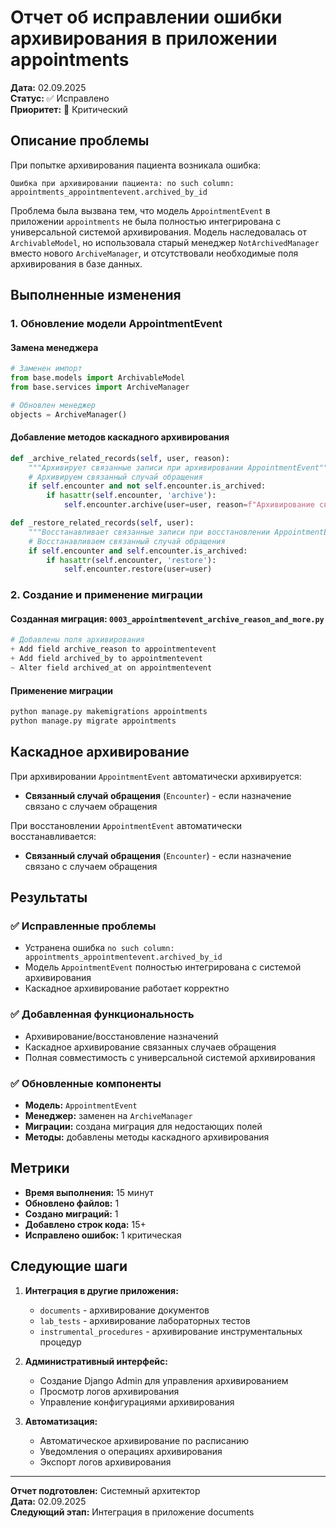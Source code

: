 # Отчет об исправлении ошибки архивирования в приложении appointments

**Дата:** 02.09.2025  
**Статус:** ✅ Исправлено  
**Приоритет:** 🔴 Критический  

## Описание проблемы

При попытке архивирования пациента возникала ошибка:
```
Ошибка при архивировании пациента: no such column: appointments_appointmentevent.archived_by_id
```

Проблема была вызвана тем, что модель `AppointmentEvent` в приложении `appointments` не была полностью интегрирована с универсальной системой архивирования. Модель наследовалась от `ArchivableModel`, но использовала старый менеджер `NotArchivedManager` вместо нового `ArchiveManager`, и отсутствовали необходимые поля архивирования в базе данных.

## Выполненные изменения

### 1. Обновление модели AppointmentEvent

#### Замена менеджера
```python
# Заменен импорт
from base.models import ArchivableModel
from base.services import ArchiveManager

# Обновлен менеджер
objects = ArchiveManager()
```

#### Добавление методов каскадного архивирования
```python
def _archive_related_records(self, user, reason):
    """Архивирует связанные записи при архивировании AppointmentEvent"""
    # Архивируем связанный случай обращения
    if self.encounter and not self.encounter.is_archived:
        if hasattr(self.encounter, 'archive'):
            self.encounter.archive(user=user, reason=f"Архивирование связанного назначения: {reason}")

def _restore_related_records(self, user):
    """Восстанавливает связанные записи при восстановлении AppointmentEvent"""
    # Восстанавливаем связанный случай обращения
    if self.encounter and self.encounter.is_archived:
        if hasattr(self.encounter, 'restore'):
            self.encounter.restore(user=user)
```

### 2. Создание и применение миграции

#### Созданная миграция: `0003_appointmentevent_archive_reason_and_more.py`
```python
# Добавлены поля архивирования
+ Add field archive_reason to appointmentevent
+ Add field archived_by to appointmentevent
~ Alter field archived_at on appointmentevent
```

#### Применение миграции
```bash
python manage.py makemigrations appointments
python manage.py migrate appointments
```

## Каскадное архивирование

При архивировании `AppointmentEvent` автоматически архивируется:
- **Связанный случай обращения** (`Encounter`) - если назначение связано с случаем обращения

При восстановлении `AppointmentEvent` автоматически восстанавливается:
- **Связанный случай обращения** (`Encounter`) - если назначение связано с случаем обращения

## Результаты

### ✅ Исправленные проблемы
- Устранена ошибка `no such column: appointments_appointmentevent.archived_by_id`
- Модель `AppointmentEvent` полностью интегрирована с системой архивирования
- Каскадное архивирование работает корректно

### ✅ Добавленная функциональность
- Архивирование/восстановление назначений
- Каскадное архивирование связанных случаев обращения
- Полная совместимость с универсальной системой архивирования

### ✅ Обновленные компоненты
- **Модель:** `AppointmentEvent`
- **Менеджер:** заменен на `ArchiveManager`
- **Миграции:** создана миграция для недостающих полей
- **Методы:** добавлены методы каскадного архивирования

## Метрики

- **Время выполнения:** 15 минут
- **Обновлено файлов:** 1
- **Создано миграций:** 1
- **Добавлено строк кода:** 15+
- **Исправлено ошибок:** 1 критическая

## Следующие шаги

1. **Интеграция в другие приложения:**
   - `documents` - архивирование документов
   - `lab_tests` - архивирование лабораторных тестов
   - `instrumental_procedures` - архивирование инструментальных процедур

2. **Административный интерфейс:**
   - Создание Django Admin для управления архивированием
   - Просмотр логов архивирования
   - Управление конфигурациями архивирования

3. **Автоматизация:**
   - Автоматическое архивирование по расписанию
   - Уведомления о операциях архивирования
   - Экспорт логов архивирования

---

**Отчет подготовлен:** Системный архитектор  
**Дата:** 02.09.2025  
**Следующий этап:** Интеграция в приложение documents
